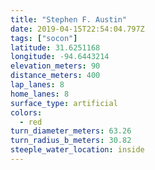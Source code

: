 ```yaml
---
title: "Stephen F. Austin"
date: 2019-04-15T22:54:04.797Z
tags: ["socon"]
latitude: 31.6251168
longitude: -94.6443214
elevation_meters: 90
distance_meters: 400
lap_lanes: 8
home_lanes: 8
surface_type: artificial
colors:
  - red
turn_diameter_meters: 63.26
turn_radius_b_meters: 30.82
steeple_water_location: inside
---
```



